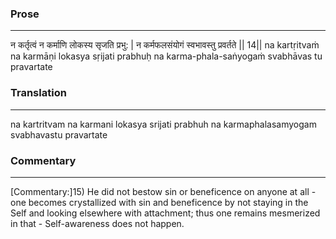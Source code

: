 ### Prose 
 --- 
न कर्तृत्वं न कर्माणि लोकस्य सृजति प्रभु: |
न कर्मफलसंयोगं स्वभावस्तु प्रवर्तते || 14||
na kartṛitvaṁ na karmāṇi lokasya sṛijati prabhuḥ
na karma-phala-saṅyogaṁ svabhāvas tu pravartate

### Translation 
 --- 
na kartritvam na karmani lokasya srijati prabhuh na karmaphalasamyogam svabhavastu pravartate

### Commentary 
 --- 
[Commentary:]15) He did not bestow sin or beneficence on anyone at all - one becomes crystallized with sin and beneficence by not staying in the Self and looking elsewhere with attachment; thus one remains mesmerized in that - Self-awareness does not happen.